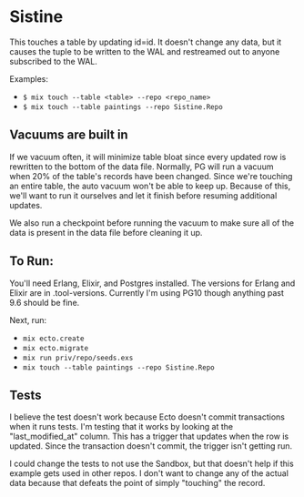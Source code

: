 # Sistine

This touches a table by updating id=id. It doesn't change any data, but it causes the tuple to be written to the WAL and
restreamed out to anyone subscribed to the WAL. 

Examples: 

* `$ mix touch --table <table> --repo <repo_name>`
* `$ mix touch --table paintings --repo Sistine.Repo`

## Vacuums are built in

If we vacuum often, it will minimize table bloat since every updated row is rewritten to the bottom of the data file. Normally, PG will run a vacuum when 20% of the table's records have been changed. Since we're touching an entire table, the auto vacuum won't be able to keep up. Because of this, we'll want to run it ourselves and let it finish before resuming additional updates. 

We also run a checkpoint before running the vacuum to make sure all of the data is present in the data file before cleaning it up.

## To Run:

You'll need Erlang, Elixir, and Postgres installed. The versions for Erlang and Elixir are in .tool-versions. Currently I'm using PG10 though anything past 9.6 should be fine. 

Next, run: 

* `mix ecto.create`
* `mix ecto.migrate`
* `mix run priv/repo/seeds.exs`
* `mix touch --table paintings --repo Sistine.Repo`

## Tests

I believe the test doesn't work because Ecto doesn't commit transactions when it runs tests. I'm testing that it works by looking at the "last_modified_at" column. This has a trigger that updates when the row is updated. Since the transaction doesn't commit, the trigger isn't getting run. 

I could change the tests to not use the Sandbox, but that doesn't help if this example gets used in other repos. I don't want to change any of the actual data because that defeats the point of simply "touching" the record. 